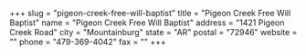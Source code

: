 +++
slug = "pigeon-creek-free-will-baptist"
title = "Pigeon Creek Free Will Baptist"
name = "Pigeon Creek Free Will Baptist"
address = "1421 Pigeon Creek Road"
city = "Mountainburg"
state = "AR"
postal = "72946"
website = ""
phone = "479-369-4042"
fax = ""
+++
